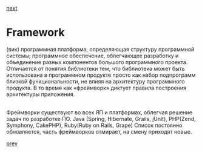 <a href="05.md">next</a>

<h1>Framework</h1>

<div>
(вик) программная платформа, определяющая структуру программной системы; программное обеспечение, облегчающее разработку и объединение разных компонентов большого программного проекта.

<br/>

<div>
Отличается от понятия библиотеки тем, что библиотека может быть использована в программном продукте просто как набор подпрограмм близкой функциональности,
не влияя на архитектуру программного продукта. В то время как «фреймворк» диктует правила построения архитектуры приложения.
</div>

<br/>

Фреймворки существуют во всех ЯП и платформах, облегчая решение задач по разработке ПО.
Java (Spring, Hibernate, Grails, jUnit), PHP(Zend, Symphony, CakePHP), Ruby(Ruby on Rails, Grape)
Список постоянно обновляется, часть фреймворков отмирает, на смену приходят новые.

</div>

<a href="03.md">prev</a>
